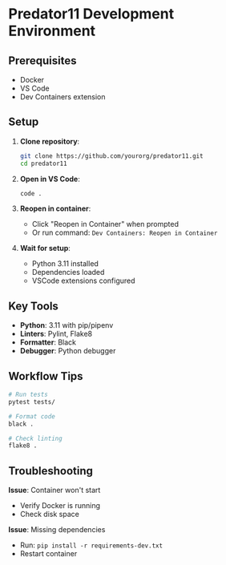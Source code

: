 # Predator11 Development Environment

## Prerequisites
- Docker
- VS Code
- Dev Containers extension

## Setup

1. **Clone repository**:
   ```bash
   git clone https://github.com/yourorg/predator11.git
   cd predator11
   ```

2. **Open in VS Code**:
   ```bash
   code .
   ```

3. **Reopen in container**:
   - Click "Reopen in Container" when prompted
   - Or run command: `Dev Containers: Reopen in Container`

4. **Wait for setup**:
   - Python 3.11 installed
   - Dependencies loaded
   - VSCode extensions configured

## Key Tools

- **Python**: 3.11 with pip/pipenv
- **Linters**: Pylint, Flake8
- **Formatter**: Black
- **Debugger**: Python debugger

## Workflow Tips

```bash
# Run tests
pytest tests/

# Format code
black .

# Check linting
flake8 .
```

## Troubleshooting

**Issue**: Container won't start
- Verify Docker is running
- Check disk space

**Issue**: Missing dependencies
- Run: `pip install -r requirements-dev.txt`
- Restart container
